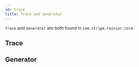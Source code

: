 ```yaml
---
id: trace
title: Trace and Generator
---
```


`Trace` and `Generator` are both found in `com.stripe.rainier.core`.

## Trace

## Generator